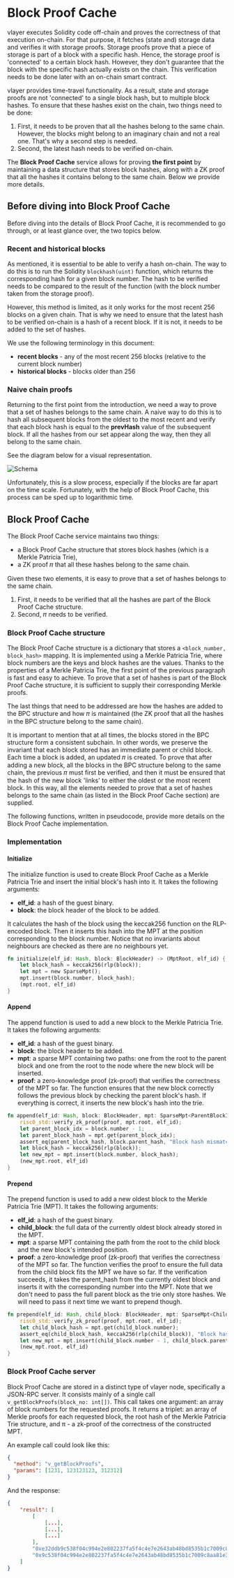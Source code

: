 # Block Proof Cache

vlayer executes Solidity code off-chain and proves the correctness of that execution on-chain. For that purpose, it fetches (state and) storage data and verifies it with storage proofs. Storage proofs prove that a piece of storage is part of a block with a specific hash. Hence, the storage proof is 'connected' to a certain block hash. However, they don't guarantee that the block with the specific hash actually exists on the chain. This verification needs to be done later with an on-chain smart contract.

vlayer provides time-travel functionality. As a result, state and storage proofs are not 'connected' to a single block hash, but to multiple block hashes. To ensure that these hashes exist on the chain, two things need to be done:

1. First, it needs to be proven that all the hashes belong to the same chain. However, the blocks might belong to an imaginary chain and not a real one. That's why a second step is needed.
2. Second, the latest hash needs to be verified on-chain.

The **Block Proof Cache** service allows for proving **the first point** by maintaining a data structure that stores block hashes, along with a ZK proof that all the hashes it contains belong to the same chain. Below we provide more details.

## Before diving into Block Proof Cache

Before diving into the details of Block Proof Cache, it is recommended to go through, or at least glance over, the two topics below.

### Recent and historical blocks

As mentioned, it is essential to be able to verify a hash on-chain. The way to do this is to run the Solidity `blockhash(uint)` function, which returns the corresponding hash for a given block number. The hash to be verified needs to be compared to the result of the function (with the block number taken from the storage proof).

However, this method is limited, as it only works for the most recent 256 blocks on a given chain. That is why we need to ensure that the latest hash to be verified on-chain is a hash of a recent block. If it is not, it needs to be added to the set of hashes.

We use the following terminology in this document:

- **recent blocks** - any of the most recent 256 blocks (relative to the current block number)
- **historical blocks** - blocks older than 256

### Naive chain proofs

Returning to the first point from the introduction, we need a way to prove that a set of hashes belongs to the same chain. A naive way to do this is to hash all subsequent blocks from the oldest to the most recent and verify that each block hash is equal to the **prevHash** value of the subsequent block. If all the hashes from our set appear along the way, then they all belong to the same chain.

See the diagram below for a visual representation.

![Schema](/images/architecture/block-proof.png)

Unfortunately, this is a slow process, especially if the blocks are far apart on the time scale. Fortunately, with the help of Block Proof Cache, this process can be sped up to logarithmic time.

## Block Proof Cache

The Block Proof Cache service maintains two things:
- a Block Proof Cache structure that stores block hashes (which is a Merkle Patricia Trie),
- a ZK proof 𝜋 that all these hashes belong to the same chain.

Given these two elements, it is easy to prove that a set of hashes belongs to the same chain.
1. First, it needs to be verified that all the hashes are part of the Block Proof Cache structure.
2. Second, 𝜋 needs to be verified.

### Block Proof Cache structure

The Block Proof Cache structure is a dictionary that stores a `<block_number, block_hash>` mapping. It is implemented using a Merkle Patricia Trie, where block numbers are the keys and block hashes are the values. Thanks to the properties of a Merkle Patricia Trie, the first point of the previous paragraph is fast and easy to achieve. To prove that a set of hashes is part of the Block Proof Cache structure, it is sufficient to supply their corresponding Merkle proofs.

The last things that need to be addressed are how the hashes are added to the BPC structure and how 𝜋 is maintained (the ZK proof that all the hashes in the BPC structure belong to the same chain).

It is important to mention that at all times, the blocks stored in the BPC structure form a consistent subchain. In other words, we preserve the invariant that each block stored has an immediate parent or child block. Each time a block is added, an updated 𝜋 is created. To prove that after adding a new block, all the blocks in the BPC structure belong to the same chain, the previous 𝜋 must first be verified, and then it must be ensured that the hash of the new block 'links' to either the oldest or the most recent block. In this way, all the elements needed to prove that a set of hashes belongs to the same chain (as listed in the Block Proof Cache section) are supplied.

The following functions, written in pseudocode, provide more details on the Block Proof Cache implementation.

### Implementation

#### Initialize

The initialize function is used to create Block Proof Cache as a Merkle Patricia Trie and insert the initial block's hash into it. It takes the following arguments:

- **elf_id**: a hash of the guest binary.
- **block**: the block header of the block to be added.

It calculates the hash of the block using the keccak256 function on the RLP-encoded block. Then it inserts this hash into the MPT at the position corresponding to the block number. Notice that no invariants about neighbours are checked as there are no neighbours yet.

```rs
fn initialize(elf_id: Hash, block: BlockHeader) -> (MptRoot, elf_id) {
    let block_hash = keccak256(rlp(block));
    let mpt = new SparseMpt();
    mpt.insert(block.number, block_hash);
    (mpt.root, elf_id)
}
```

#### Append

The append function is used to add a new block to the Merkle Patricia Trie. It takes the following arguments:

- **elf_id**: a hash of the guest binary.
- **block**: the block header to be added.
- **mpt**: a sparse MPT containing two paths: one from the root to the parent block and one from the root to the node where the new block will be inserted.
- **proof**: a zero-knowledge proof (zk-proof) that verifies the correctness of the MPT so far.
  The function ensures that the new block correctly follows the previous block by checking the parent block's hash. If everything is correct, it inserts the new block's hash into the trie.

```rs
fn append(elf_id: Hash, block: BlockHeader, mpt: SparseMpt<ParentBlockIdx, NewBlockIdx>, proof: ZkProof) -> (MptRoot, elf_id) {
    risc0_std::verify_zk_proof(proof, mpt.root, elf_id);
    let parent_block_idx = block.number - 1;
    let parent_block_hash = mpt.get(parent_block_idx);
    assert_eq(parent_block_hash, block.parent_hash, "Block hash mismatch");
    let block_hash = keccak256(rlp(block));
    let new_mpt = mpt.insert(block.number, block_hash);
    (new_mpt.root, elf_id)
}
```

#### Prepend

The prepend function is used to add a new oldest block to the Merkle Patricia Trie (MPT). It takes the following arguments:

- **elf_id**: a hash of the guest binary.
- **child_block**: the full data of the currently oldest block already stored in the MPT.
- **mpt**: a sparse MPT containing the path from the root to the child block and the new block's intended position.
- **proof**: a zero-knowledge proof (zk-proof) that verifies the correctness of the MPT so far.
  The function verifies the proof to ensure the full data from the child block fits the MPT we have so far. If the verification succeeds, it takes the parent_hash from the currently oldest block and inserts it with the corresponding number into the MPT. Note that we don't need to pass the full parent block as the trie only store hashes. We will need to pass it next time we want to prepend though.

```rs
fn prepend(elf_id: Hash, child_block: BlockHeader, mpt: SparseMpt<ChildBlockIdx, NewBlockIdx>, proof: ZkProof) -> (MptRoot, elf_id) {
    risc0_std::verify_zk_proof(proof, mpt.root, elf_id);
    let child_block_hash = mpt.get(child_block.number);
    assert_eq(child_block_hash, keccak256(rlp(child_block)), "Block hash mismatch");
    let new_mpt = mpt.insert(child_block.number - 1, child_block.parent_hash);
    (new_mpt.root, elf_id)
}
```

### Block Proof Cache server

Block Proof Cache are stored in a distinct type of vlayer node, specifically a JSON-RPC server. It consists mainly of a single call `v_getBlockProofs(block_no: int[])`. This call takes one argument: an array of block numbers for the requested proofs. It returns a triplet: an array of Merkle proofs for each requested block, the root hash of the Merkle Patricia Trie structure, and π - a zk-proof of the correctness of the constructed MPT.

An example call could look like this:

```json
{
  "method": "v_getBlockProofs",
  "params": [1231, 123123123, 312312]
}
```

And the response:

```json
{
    "result": [
        [
            [...],
            [...],
            [...]
        ],
        "0xe32ddb9c538f04c994e2e802237fa5f4c4e7e2643ab48bd8535b1c7009c8aa81",
        "0x9c538f04c994e2e802237fa5f4c4e7e2643ab48bd8535b1c7009c8aa81e32ddb"
    ]
}
```
